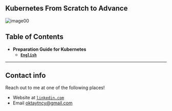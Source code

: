 ## Kubernetes From Scratch to Advance 

![image00](https://miro.medium.com/max/1400/0*10wZFjsCj2gFFdSl.jpg)

## Table of Contents

- **Preparation Guide for Kubernetes**
  - <a href="https://github.com/oktaytuncay/Kubernetes/blob/master/kubernetes_md/kubernetes_en.md" target="_blank">**`English`**</a>

---

## Contact info

Reach out to me at one of the following places!

- Website at <a href="https://www.linkedin.com/in/oktay-tuncay-8b147724/" target="_blank">`linkedin.com`</a>
- Email oktaytncy@gmail.com
